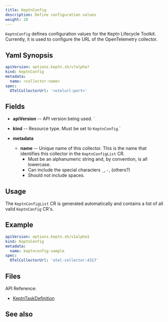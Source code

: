 ```yaml
---
title: KeptnConfig
description: Define configuration values
weight: 20
---
```


`KeptnConfig` defines configuration values for the Keptn Lifecycle Toolkit.
Currently, it is used to configure the URL of the OpenTelemetry collector.


## Yaml Synopsis

```yaml
apiVersion: options.keptn.sh/v?alpha?
kind: KeptnConfig
metadata:
  name: <collector-name>
spec:
  OTelCollectorUrl: '<otelurl:port>'
```

## Fields

* **apiVersion** -- API version being used.
`
* **kind** -- Resource type.  Must be set to `KeptnConfig`.`

* **metadata**
  * **name** -- Unique name of this collector.
    This is the name that identifies this collector
    in the `KeptnConfigList` CR.
    * Must be an alphanumeric string and, by convention, is all lowercase.
    * Can include the special characters `_`, `-`, (others?)
    * Should not include spaces.

## Usage

The `KeptnConfigList` CR is generated automatically
and contains a list of all valid `KeptnConfig` CR's.

## Example

```yaml
apiVersion: options.keptn.sh/v1alpha1
kind: KeptnConfig
metadata:
  name: keptnconfig-sample
spec:
  OTelCollectorUrl: 'otel-collector:4317'
```

## Files

API Reference:

* [KeptnTaskDefinition](../../crd-ref/lifecycle/v1alpha3/#keptntaskdefinition)

## See also

